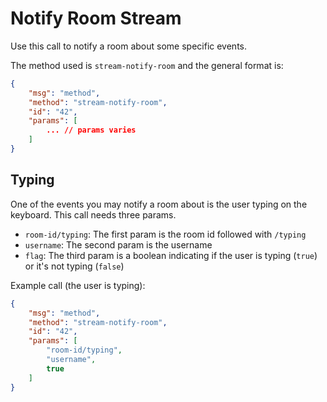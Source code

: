 # Notify Room Stream

Use this call to notify a room about some specific events.

The method used is `stream-notify-room` and the general format is:

```json
{
    "msg": "method",
    "method": "stream-notify-room",
    "id": "42",
    "params": [
        ... // params varies
    ]
}
```

## Typing

One of the events you may notify a room about is the user typing on the keyboard. This call needs three params.

- `room-id/typing`: The first param is the room id followed with `/typing`
- `username`: The second param is the username
- `flag`: The third param is a boolean indicating if the user is typing (`true`) or it's not typing (`false`)

Example call (the user is typing):

```json
{
    "msg": "method",
    "method": "stream-notify-room",
    "id": "42",
    "params": [
        "room-id/typing",
        "username",
        true
    ]
}
```
